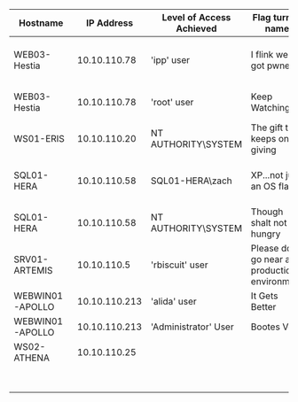 | Hostname        | IP Address    | Level of Access Achieved | Flag turn in name                            | Flag                                     | Method to Obtain                                                 | Dependencies |
| --------------- | ------------- | ------------------------ | -------------------------------------------- | ---------------------------------------- | ---------------------------------------------------------------- | ------------ |
| WEB03-Hestia    | 10.10.110.78  | 'ipp' user               | I flink we got pwned                         | GENESIS{GR4BBING_UR_55H_KEY_M8}          | [[1. Apache Flink Dashboard Discovery (Initial Access Finding)]] |              |
| WEB03-Hestia    | 10.10.110.78  | 'root' user              | Keep Watching                                | GENESIS{5p13s_1n_discgu1s3}              | [[1. linux local glibc_tunables_priv_esc (success)]]             |              |
| WS01-ERIS       | 10.10.110.20  | NT AUTHORITY\SYSTEM      | The gift that keeps on giving                | GENESIS{plz_k33p_ev3rything_up_70_d@t3!} | [[4. Print Nightmare CVE-2021-34527 (Finding)]]                  |              |
| SQL01-HERA      | 10.10.110.58  | SQL01-HERA\zach          | XP...not just an OS flag                     | GENESIS{l0ve_m3_some_MSSQL_Abu53}        | [[2. Initial Access windows mssql mssql_payload (finding)]]      |              |
| SQL01-HERA      | 10.10.110.58  | NT AUTHORITY\SYSTEM      | Though shalt not go hungry                   | GENESIS{YUMMY_P0T4T03S!}                 | [[3. GetSystem privesc (finding)]]                               |              |
| SRV01-ARTEMIS   | 10.10.110.5   | 'rbiscuit' user          | Please dont go near a production environment | GENESIS{OMG_YYY???}                      | [[1. crackmapexec winrm (initial access)]]                       |              |
| WEBWIN01-APOLLO | 10.10.110.213 | 'alida' user             | It Gets Better                               | GENESIS{d0nt_w0rry_1t5_f1n3}             | [[1. smb RFI]]                                                   |              |
| WEBWIN01-APOLLO | 10.10.110.213 | 'Administrator' User     | Bootes Void                                  | GENESIS{700_m1Ll10n_L19H7_Y34R2}         | [[1. accounts.xlsx (success)]]                                   |              |
| WS02-ATHENA     | 10.10.110.25  |                          |                                              |                                          |                                                                  |              |
|                 |               |                          |                                              |                                          |                                                                  |              |
|                 |               |                          |                                              |                                          |                                                                  |              |
|                 |               |                          |                                              |                                          |                                                                  |              |
|                 |               |                          |                                              |                                          |                                                                  |              |
|                 |               |                          |                                              |                                          |                                                                  |              |
|                 |               |                          |                                              |                                          |                                                                  |              |
|                 |               |                          |                                              |                                          |                                                                  |              |
|                 |               |                          |                                              |                                          |                                                                  |              |
